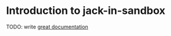 # Introduction to jack-in-sandbox

TODO: write [great documentation](http://jacobian.org/writing/what-to-write/)
